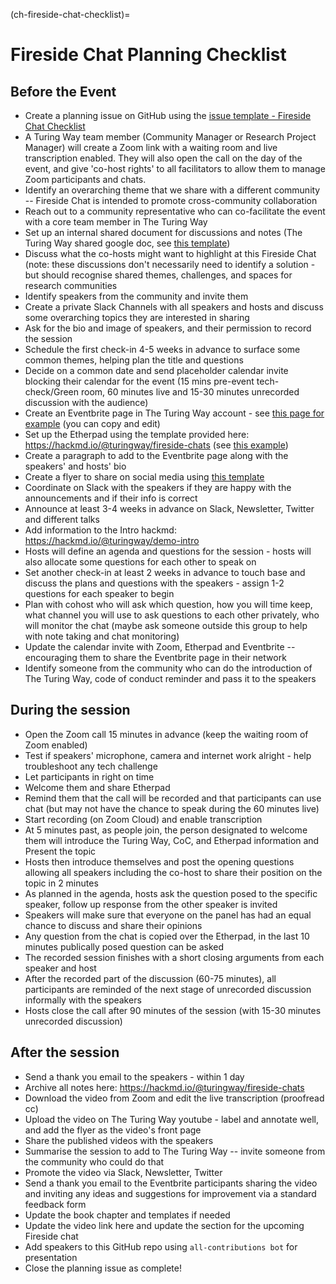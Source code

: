 (ch-fireside-chat-checklist)=

# Fireside Chat Planning Checklist

## Before the Event

- Create a planning issue on GitHub using the [issue template - Fireside Chat Checklist](https://github.com/alan-turing-institute/the-turing-way/issues/new/choose)
- A Turing Way team member (Community Manager or Research Project Manager) will create a Zoom link with a waiting room and live transcription enabled. They will also open the call on the day of the event, and give 'co-host rights' to all facilitators to allow them to manage Zoom participants and chats.
- Identify an overarching theme that we share with a different community -- Fireside Chat is intended to promote cross-community collaboration
- Reach out to a community representative who can co-facilitate the event with a core team member in The Turing Way
- Set up an internal shared document for discussions and notes (The Turing Way shared google doc, see [this template](https://docs.google.com/document/d/1X_NfRkkH6p47yRgpd6xlw8yrvo6jIsbF_mV0BinjcaQ/edit?usp=sharing))
- Discuss what the co-hosts might want to highlight at this Fireside Chat (note: these discussions don't necessarily need to identify a solution - but should recognise shared themes, challenges, and spaces for research communities
- Identify speakers from the community and invite them
- Create a private Slack Channels with all speakers and hosts and discuss some overarching topics they are interested in sharing
- Ask for the bio and image of speakers, and their permission to record the session
- Schedule the first check-in 4-5 weeks in advance to surface some common themes, helping plan the title and questions
- Decide on a common date and send placeholder calendar invite blocking their calendar for the event (15 mins pre-event tech-check/Green room, 60 minutes live and 15-30 minutes unrecorded discussion with the audience)
- Create an Eventbrite page in The Turing Way account - see [this page for example](https://www.eventbrite.co.uk/e/navigating-growth-and-scale-to-sustain-open-communities-tickets-360328802147) (you can copy and edit)
- Set up the Etherpad using the template provided here: https://hackmd.io/@turingway/fireside-chats (see [this example](https://pad.sfconservancy.org/p/ttw-fireside-chat-mar2022))
- Create a paragraph to add to the Eventbrite page along with the speakers' and hosts' bio
- Create a flyer to share on social media using [this template](https://docs.google.com/presentation/d/1Fx2WcVvGX6dM3z74VDQp_UD8edKp6Phl/edit?usp=sharing&ouid=102682705838770934280&rtpof=true&sd=true)
- Coordinate on Slack with the speakers if they are happy with the announcements and if their info is correct
- Announce at least 3-4 weeks in advance on Slack, Newsletter, Twitter and different talks
- Add information to the Intro hackmd: https://hackmd.io/@turingway/demo-intro
- Hosts will define an agenda and questions for the session - hosts will also allocate some questions for each other to speak on
- Set another check-in at least 2 weeks in advance to touch base and discuss the plans and questions with the speakers - assign 1-2 questions for each speaker to begin 
- Plan with cohost who will ask which question, how you will time keep, what channel you will use to ask questions to each other privately, who will monitor the chat (maybe ask someone outside this group to help with note taking and chat monitoring)
- Update the calendar invite with Zoom, Etherpad and Eventbrite -- encouraging them to share the Eventbrite page in their network
- Identify someone from the community who can do the introduction of The Turing Way, code of conduct reminder and pass it to the speakers

## During the session

- Open the Zoom call 15 minutes in advance (keep the waiting room of Zoom enabled)
- Test if speakers' microphone, camera and internet work alright - help troubleshoot any tech challenge
- Let participants in right on time
- Welcome them and share Etherpad
- Remind them that the call will be recorded and that participants can use chat (but may not have the chance to speak during the 60 minutes live)
- Start recording (on Zoom Cloud) and enable transcription
- At 5 minutes past, as people join, the person designated to welcome them will introduce the Turing Way, CoC, and Etherpad information and Present the topic
- Hosts then introduce themselves and post the opening questions allowing all speakers including the co-host to share their position on the topic in 2 minutes
- As planned in the agenda, hosts ask the question posed to the specific speaker, follow up response from the other speaker is invited
- Speakers will make sure that everyone on the panel has had an equal chance to discuss and share their opinions
- Any question from the chat is copied over the Etherpad, in the last 10 minutes publically posed question can be asked
- The recorded session finishes with a short closing arguments from each speaker and host
- After the recorded part of the discussion (60-75 minutes), all participants are reminded of the next stage of unrecorded discussion informally with the speakers 
- Hosts close the call after 90 minutes of the session (with 15-30 minutes unrecorded discussion)

## After the session

- Send a thank you email to the speakers - within 1 day
- Archive all notes here: https://hackmd.io/@turingway/fireside-chats
- Download the video from Zoom and edit the live transcription (proofread cc)
- Upload the video on The Turing Way youtube - label and annotate well, and add the flyer as the video's front page
- Share the published videos with the speakers
- Summarise the session to add to The Turing Way -- invite someone from the community who could do that 
- Promote the video via Slack, Newsletter, Twitter
- Send a thank you email to the Eventbrite participants sharing the video and inviting any ideas and suggestions for improvement via a standard feedback form
- Update the book chapter and templates if needed
- Update the video link here and update the section for the upcoming Fireside chat
- Add speakers to this GitHub repo using `all-contributions bot` for presentation
- Close the planning issue as complete!
